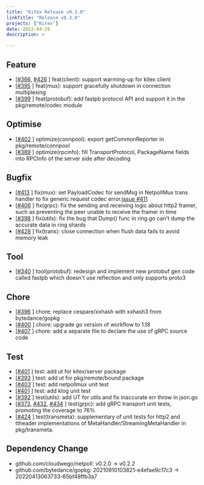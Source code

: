 ```yaml
---
title: "Kitex Release v0.3.0"
linkTitle: "Release v0.3.0"
projects: ["Kitex"]
date: 2022-04-29
description: >

---
```


## Feature

* [[#366](https://github.com/cloudwego/kitex/pull/366), [#426](https://github.com/cloudwego/kitex/pull/426) ] feat(client): support warming-up for kitex client
* [[#395](https://github.com/cloudwego/kitex/pull/395) ] feat(mux): support gracefully shutdown in connection multiplexing
* [[#399](https://github.com/cloudwego/kitex/pull/399) ] feat(protobuf): add fastpb protocol API and support it in the pkg/remote/codec module

## Optimise

* [[#402](https://github.com/cloudwego/kitex/pull/402) ] optimize(connpool): export getCommonReporter in pkg/remote/connpool
* [[#389](https://github.com/cloudwego/kitex/pull/389) ] optimize(rpcinfo): fill TransportProtocol, PackageName fields into RPCInfo of the server side after decoding

## Bugfix

* [[#413](https://github.com/cloudwego/kitex/pull/413) ] fix(mux): set PayloadCodec for sendMsg in NetpollMux trans handler to fix generic request codec error.[issue #411](https://github.com/cloudwego/kitex/issues/411)
* [[#406](https://github.com/cloudwego/kitex/pull/406) ] fix(grpc): fix the sending and receiving logic about http2 framer, such as preventing the peer unable to receive the framer in time
* [[#398](https://github.com/cloudwego/kitex/pull/398) ] fix(utils): fix the bug that Dump() func in ring.go can't dump the accurate data in ring shards
* [[#428](https://github.com/cloudwego/kitex/pull/428) ] fix(trans): close connection when flush data fails to avoid memory leak

## Tool

* [[#340](https://github.com/cloudwego/kitex/pull/340) ]  tool(protobuf): redesign and implement new protobuf gen code called fastpb which doesn't use reflection and only supports proto3

## Chore

* [[#396](https://github.com/cloudwego/kitex/pull/396) ] chore: replace cespare/xxhash with xxhash3 from bytedance/gopkg
* [[#400](https://github.com/cloudwego/kitex/pull/400) ] chore: upgrade go version of workflow to 1.18
* [[#407](https://github.com/cloudwego/kitex/pull/407) ] chore: add a separate file to declare the use of gRPC source code

## Test

* [[#401](https://github.com/cloudwego/kitex/pull/401) ] test: add ut for kitex/server package
* [[#393](https://github.com/cloudwego/kitex/pull/393) ] test: add ut for pkg/remote/bound package
* [[#403](https://github.com/cloudwego/kitex/pull/403) ] test: add netpollmux unit test
* [[#401](https://github.com/cloudwego/kitex/pull/401) ] test: add klog unit test
* [[#392](https://github.com/cloudwego/kitex/pull/392) ] test(utils): add UT for utils and fix inaccurate err throw in json.go
* [[#373](https://github.com/cloudwego/kitex/pull/373), [#432](https://github.com/cloudwego/kitex/pull/432), [#434](https://github.com/cloudwego/kitex/pull/434) ] test(grpc): add gRPC transport unit tests, promoting the coverage to 76%
* [[#424](https://github.com/cloudwego/kitex/pull/424) ] test(transmeta): supplementary of unit tests for http2 and ttheader implementations of MetaHandler/StreamingMetaHandler in pkg/transmeta.

## Dependency Change

* github.com/cloudwego/netpoll: v0.2.0 -> v0.2.2
* github.com/bytedance/gopkg: 20210910103821-e4efae9c17c3 -> 20220413063733-65bf48ffb3a7
